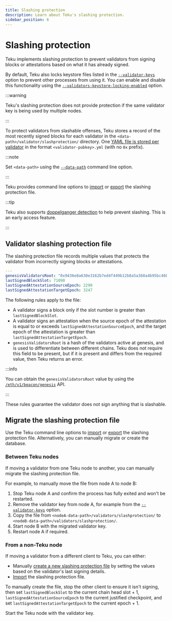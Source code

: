 ```yaml
---
title: Slashing protection
description: Learn about Teku's slashing protection.
sidebar_position: 6
---
```


# Slashing protection

Teku implements slashing protection to prevent validators from signing blocks or attestations based on what it has already signed.

By default, Teku also locks keystore files listed in the [`--validator-keys`](../reference/cli/index.md#validator-keys) option to prevent other processes from using it. You can enable and disable this functionality using the [`--validators-keystore-locking-enabled`](../reference/cli/index.md#validators-keystore-locking-enabled) option.

:::warning

Teku's slashing protection does not provide protection if the same validator key is being used by multiple nodes.

:::

To protect validators from slashable offenses, Teku stores a record of the most recently signed blocks for each validator in the `<data-path>/validator/slashprotection/` directory. One [YAML file is stored per validator] in the format `<validator-pubkey>.yml` (with no `0x` prefix).

:::note

Set `<data-path>` using the [`--data-path`](../reference/cli/index.md#data-path) command line option.

:::

Teku provides command line options to [import] or [export] the slashing protection file.

:::tip

Teku also supports [doppelganger detection](../how-to/enable-doppelganger-detection.md) to help prevent slashing. This is an early access feature.

:::

## Validator slashing protection file

The slashing protection file records multiple values that protects the validator from incorrectly signing blocks or attestations.

```yaml title="Example"
---
genesisValidatorsRoot: "0x9436e8a630e3162b7ed4f449b12b8a5a368a4b95bc46b941ae65c11613bfa4c1"
lastSignedBlockSlot: 71090
lastSignedAttestationSourceEpoch: 2290
lastSignedAttestationTargetEpoch: 3247
```

The following rules apply to the file:

- A validator signs a block only if the slot number is greater than `lastSignedBlockSlot`.
- A validator signs an attestation when the source epoch of the attestation is equal to or exceeds `lastSignedAttestationSourceEpoch`, and the target epoch of the attestation is greater than `lastSignedAttestationTargetEpoch`.
- `genesisValidatorsRoot` is a hash of the validators active at genesis, and is used to differentiate between different chains. Teku does not require this field to be present, but if it is present and differs from the required value, then Teku returns an error.

:::info

You can obtain the `genesisValidatorsRoot` value by using the [`/eth/v1/beacon/genesis`](https://consensys.github.io/teku/#operation/getEthV1BeaconGenesis) API.

:::

These rules guarantee the validator does not sign anything that is slashable.

## Migrate the slashing protection file

Use the Teku command line options to [import] or [export] the slashing protection file. Alternatively, you can manually migrate or create the database.

### Between Teku nodes

If moving a validator from one Teku node to another, you can manually migrate the slashing protection file.

For example, to manually move the file from node A to node B:

1. Stop Teku node A and confirm the process has fully exited and won't be restarted.
1. Remove the validator key from node A, for example from the [`--validator-keys`](../reference/cli/index.md#validator-keys) option.
1. Copy the file from `<nodeA-data-path>/validators/slashprotection/` to `<nodeB-data-path>/validators/slashprotection/`.
1. Start node B with the migrated validator key.
1. Restart node A if required.

### From a non-Teku node

If moving a validator from a different client to Teku, you can either:

- Manually [create a new slashing protection file] by setting the values based on the validator's last signing details.
- [Import] the slashing protection file.

To manually create the file, stop the other client to ensure it isn't signing, then set `lastSignedBlockSlot` to the current chain head slot + 1, `lastSignedAttestationSourceEpoch` to the current justified checkpoint, and set `lastSignedAttestationTargetEpoch` to the current epoch + 1.

Start the Teku node with the validator key.

<!-- links -->

[YAML file is stored per validator]: #validator-slashing-protection-file
[create a new slashing protection file]: #validator-slashing-protection-file
[import]: ../how-to/prevent-slashing.md#import-a-slashing-protection-file
[export]: ../how-to/prevent-slashing.md#export-a-slashing-protection-file
